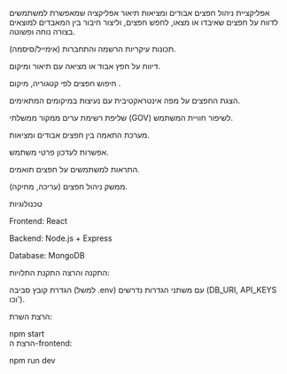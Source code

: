אפליקציית ניהול חפצים אבודים ומציאות
תיאור
אפליקציה שמאפשרת למשתמשים לדווח על חפצים שאיבדו או מצאו, לחפש חפצים, וליצור חיבור בין המאבדים למוצאים בצורה נוחה ופשוטה.

תכונות עיקריות
הרשמה והתחברות (אימייל/סיסמה).

דיווח על חפץ אבוד או מציאה עם  תיאור ומיקום.

חיפוש חפצים לפי קטגוריה, מיקום .

הצגת החפצים על מפה אינטראקטיבית עם נעיצות במיקומים המתאימים.

שליפת רשימת ערים ממקור ממשלתי (GOV) לשיפור חוויית המשתמש.

מערכת התאמה בין חפצים אבודים ומציאות.

אפשרות לעדכון פרטי משתמש.

התראות למשתמשים על חפצים תואמים.

ממשק ניהול חפצים (עריכה, מחיקה).

טכנולוגיות

Frontend: React

Backend: Node.js + Express

Database: MongoDB



התקנה והרצה
התקנת התלויות:

הגדרת קובץ סביבה (למשל .env) עם משתני הגדרות נדרשים (DB_URI, API_KEYS וכו').

הרצת השרת:

npm start  
הרצת ה-frontend:

npm run dev 
